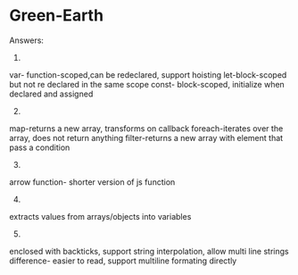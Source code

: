# Green-Earth

Answers:


1.
var- function-scoped,can be redeclared, support hoisting
let-block-scoped but not re declared in the same scope
const- block-scoped, initialize when declared and assigned


2.
map-returns a new array, transforms on callback
foreach-iterates over the array, does not return anything
filter-returns a new array with element that pass a condition

3.
arrow function- shorter version of js function

4.
extracts values from arrays/objects into variables

5.
enclosed with backticks, support string interpolation, allow multi line strings
difference- easier to read, support multiline formating directly